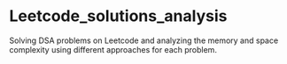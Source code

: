 # Leetcode_solutions_analysis
Solving DSA problems on Leetcode and analyzing the memory and space complexity using different approaches for each problem.
